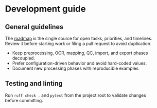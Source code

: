 # Development guide

## General guidelines

The [roadmap](roadmap.md) is the single source for open tasks, priorities, and timelines. Review it before starting work or filing a pull request to avoid duplication.

- Keep preprocessing, OCR, mapping, QC, import, and export phases decoupled.
- Prefer configuration-driven behavior and avoid hard-coded values.
- Document new processing phases with reproducible examples.

## Testing and linting

Run `ruff check .` and `pytest` from the project root to validate changes before committing.
